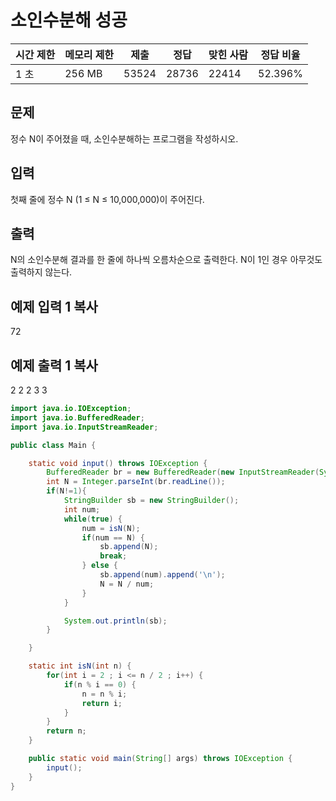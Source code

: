# 소인수분해 성공

| 시간 제한 | 메모리 제한 | 제출    | 정답    | 맞힌 사람 | 정답 비율   |
| ----- | ------ | ----- | ----- | ----- | ------- |
| 1 초   | 256 MB | 53524 | 28736 | 22414 | 52.396% |

## 문제

정수 N이 주어졌을 때, 소인수분해하는 프로그램을 작성하시오.

## 입력

첫째 줄에 정수 N (1 ≤ N ≤ 10,000,000)이 주어진다.

## 출력

N의 소인수분해 결과를 한 줄에 하나씩 오름차순으로 출력한다. N이 1인 경우 아무것도 출력하지 않는다.

## 예제 입력 1 복사

72

## 예제 출력 1 복사

2
2
2
3
3

```java
import java.io.IOException;
import java.io.BufferedReader;
import java.io.InputStreamReader;

public class Main {

	static void input() throws IOException {
		BufferedReader br = new BufferedReader(new InputStreamReader(System.in));
		int N = Integer.parseInt(br.readLine());
		if(N!=1){
			StringBuilder sb = new StringBuilder();
			int num;
			while(true) {
				num = isN(N);
				if(num == N) {
					sb.append(N);
					break;
				} else {
					sb.append(num).append('\n');
					N = N / num;
				}
			}

			System.out.println(sb);
		}

	}

	static int isN(int n) {
		for(int i = 2 ; i <= n / 2 ; i++) {
			if(n % i == 0) {
				n = n % i;
				return i;
			}
		}
		return n;
	}

	public static void main(String[] args) throws IOException {
		input();
	}
}
```

